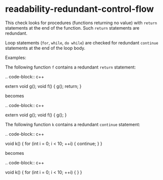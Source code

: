 readability-redundant-control-flow
==================================

This check looks for procedures (functions returning no value) with
`return` statements at the end of the function. Such `return` statements
are redundant.

Loop statements (`for`, `while`, `do while`) are checked for redundant
`continue` statements at the end of the loop body.

Examples:

The following function `f` contains a redundant `return` statement:

.. code-block:: c++

extern void g(); void f() { g(); return; }

becomes

.. code-block:: c++

extern void g(); void f() { g(); }

The following function `k` contains a redundant `continue` statement:

.. code-block:: c++

void k() { for (int i = 0; i \< 10; ++i) { continue; } }

becomes

.. code-block:: c++

void k() { for (int i = 0; i \< 10; ++i) { } }

